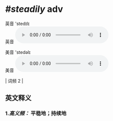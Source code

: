 # ***\#steadily*** adv
英音 'stedɪlɪ  
英音
<audio src="./media/steadily-B.aac" controls="controls"></audio>

美音 'stedəlɪ  
美音
<audio src="./media/steadily.aac" controls="controls"></audio>



| 词频 2 |  

英文释义
---
### 1.*高义频：* **平稳地；持续地**  


